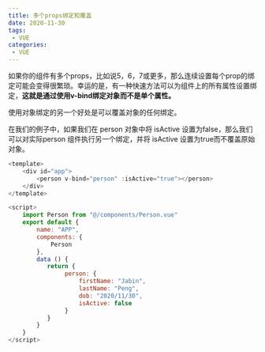 ```yaml
---
title: 多个props绑定和覆盖
date: 2020-11-30
tags:
 - VUE
categories: 
 - VUE
---
```


如果你的组件有多个props，比如说5，6，7或更多，那么连续设置每个prop的绑定可能会变得很繁琐。幸运的是，有一种快速方法可以为组件上的所有属性设置绑定，**这就是通过使用v-bind绑定对象而不是单个属性。**

使用对象绑定的另一个好处是可以覆盖对象的任何绑定。

在我们的例子中，如果我们在 person 对象中将 isActive 设置为false，那么我们可以对实际person 组件执行另一个绑定，并将 isActive 设置为true而不覆盖原始对象。

```js
<template>
    <div id="app"> 
        <person v-bind="person" :isActive="true"></person>
    </div>    
</template>

<script>
    import Person from "@/components/Person.vue"
    export default {
        name: "APP",
        components: {
            Person
        },
        data () {
           return {
                person: {
                    firstName: "Jabin",
                    lastName: "Peng",
                    dob: "2020/11/30",
                    isActive: false
                }
           }
        }
    }
</script>
```
